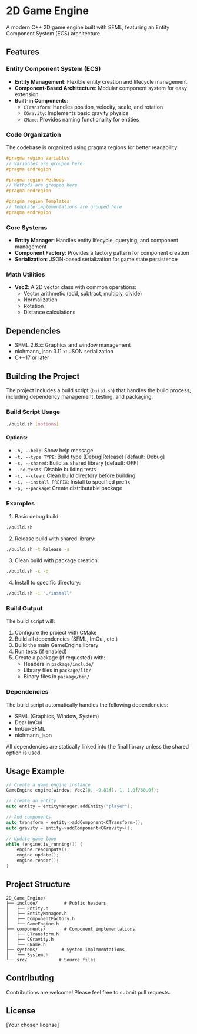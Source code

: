 # 2D Game Engine

A modern C++ 2D game engine built with SFML, featuring an Entity Component System (ECS) architecture.

## Features

### Entity Component System (ECS)
- **Entity Management**: Flexible entity creation and lifecycle management
- **Component-Based Architecture**: Modular component system for easy extension
- **Built-in Components**:
  - `CTransform`: Handles position, velocity, scale, and rotation
  - `CGravity`: Implements basic gravity physics
  - `CName`: Provides naming functionality for entities

### Code Organization
The codebase is organized using pragma regions for better readability:
```cpp
#pragma region Variables
// Variables are grouped here
#pragma endregion

#pragma region Methods
// Methods are grouped here
#pragma endregion

#pragma region Templates
// Template implementations are grouped here
#pragma endregion
```

### Core Systems
- **Entity Manager**: Handles entity lifecycle, querying, and component management
- **Component Factory**: Provides a factory pattern for component creation
- **Serialization**: JSON-based serialization for game state persistence

### Math Utilities
- **Vec2**: A 2D vector class with common operations:
  - Vector arithmetic (add, subtract, multiply, divide)
  - Normalization
  - Rotation
  - Distance calculations

## Dependencies
- SFML 2.6.x: Graphics and window management
- nlohmann_json 3.11.x: JSON serialization
- C++17 or later

## Building the Project

The project includes a build script (`build.sh`) that handles the build process, including dependency management, testing, and packaging.

### Build Script Usage

```bash
./build.sh [options]
```

#### Options:
- `-h, --help`: Show help message
- `-t, --type TYPE`: Build type (Debug|Release) [default: Debug]
- `-s, --shared`: Build as shared library [default: OFF]
- `--no-tests`: Disable building tests
- `-c, --clean`: Clean build directory before building
- `-i, --install PREFIX`: Install to specified prefix
- `-p, --package`: Create distributable package

### Examples

1. Basic debug build:
```bash
./build.sh
```

2. Release build with shared library:
```bash
./build.sh -t Release -s
```

3. Clean build with package creation:
```bash
./build.sh -c -p
```

4. Install to specific directory:
```bash
./build.sh -i "./install"
```

### Build Output

The build script will:
1. Configure the project with CMake
2. Build all dependencies (SFML, ImGui, etc.)
3. Build the main GameEngine library
4. Run tests (if enabled)
5. Create a package (if requested) with:
   - Headers in `package/include/`
   - Library files in `package/lib/`
   - Binary files in `package/bin/`

### Dependencies
The build script automatically handles the following dependencies:
- SFML (Graphics, Window, System)
- Dear ImGui
- ImGui-SFML
- nlohmann_json

All dependencies are statically linked into the final library unless the shared option is used.

## Usage Example
```cpp
// Create a game engine instance
GameEngine engine(window, Vec2(0, -9.81f), 1, 1.0f/60.0f);

// Create an entity
auto entity = entityManager.addEntity("player");

// Add components
auto transform = entity->addComponent<CTransform>();
auto gravity = entity->addComponent<CGravity>();

// Update game loop
while (engine.is_running()) {
    engine.readInputs();
    engine.update();
    engine.render();
}
```

## Project Structure
```
2D_Game_Engine/
├── include/          # Public headers
│   ├── Entity.h
│   ├── EntityManager.h
│   ├── ComponentFactory.h
│   └── GameEngine.h
├── components/       # Component implementations
│   ├── CTransform.h
│   ├── CGravity.h
│   └── CName.h
├── systems/         # System implementations
│   └── System.h
└── src/            # Source files
```

## Contributing
Contributions are welcome! Please feel free to submit pull requests.

## License
[Your chosen license]